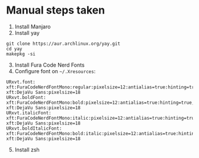 # Manual steps taken

1. Install Manjaro
2. Install yay
```
git clone https://aur.archlinux.org/yay.git
cd yay
makepkg -si
```
3. Install Fura Code Nerd Fonts
4. Configure font on `~/.Xresources`:
```
URxvt.font:  
xft:FuraCodeNerdFontMono:regular:pixelsize=12:antialias=true:hinting=true, 
xft:DejaVu Sans:pixelsize=18
URxvt.boldFont:   
xft:FuraCodeNerdFontMono:bold:pixelsize=12:antialias=true:hinting=true, 
xft:DejaVu Sans:pixelsize=18
URxvt.italicFont:   
xft:FuraCodeNerdFontMono:italic:pixelsize=12:antialias=true:hinting=true, 
xft:DejaVu Sans:pixelsize=18
URxvt.boldItalicFont:   
xft:FuraCodeNerdFontMono:bold:italic:pixelsize=12:antialias=true:hinting=true, 
xft:DejaVu Sans:pixelsize=18
```
5. Install zsh
